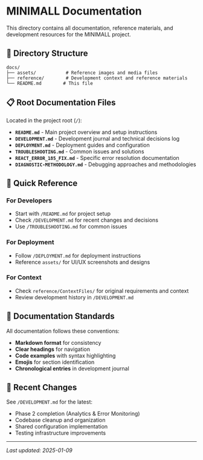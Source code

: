 # MINIMALL Documentation

This directory contains all documentation, reference materials, and development resources for the MINIMALL project.

## 📁 Directory Structure

```
docs/
├── assets/           # Reference images and media files
├── reference/        # Development context and reference materials
└── README.md        # This file
```

## 📋 Root Documentation Files

Located in the project root (`/`):

- **`README.md`** - Main project overview and setup instructions
- **`DEVELOPMENT.md`** - Development journal and technical decisions log  
- **`DEPLOYMENT.md`** - Deployment guides and configuration
- **`TROUBLESHOOTING.md`** - Common issues and solutions
- **`REACT_ERROR_185_FIX.md`** - Specific error resolution documentation
- **`DIAGNOSTIC-METHODOLOGY.md`** - Debugging approaches and methodologies

## 🎯 Quick Reference

### For Developers
- Start with `/README.md` for project setup
- Check `/DEVELOPMENT.md` for recent changes and decisions
- Use `/TROUBLESHOOTING.md` for common issues

### For Deployment
- Follow `/DEPLOYMENT.md` for deployment instructions
- Reference `assets/` for UI/UX screenshots and designs

### For Context
- Check `reference/ContextFiles/` for original requirements and context
- Review development history in `/DEVELOPMENT.md`

## 📝 Documentation Standards

All documentation follows these conventions:
- **Markdown format** for consistency
- **Clear headings** for navigation
- **Code examples** with syntax highlighting  
- **Emojis** for section identification
- **Chronological entries** in development journal

## 🔄 Recent Changes

See `/DEVELOPMENT.md` for the latest:
- Phase 2 completion (Analytics & Error Monitoring)
- Codebase cleanup and organization
- Shared configuration implementation
- Testing infrastructure improvements

---

*Last updated: 2025-01-09*